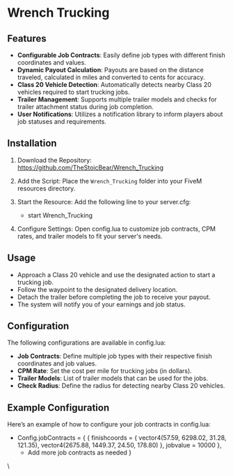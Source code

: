 # Wrench Trucking

## Features

- **Configurable Job Contracts**: Easily define job types with different finish coordinates and values.
- **Dynamic Payout Calculation**: Payouts are based on the distance traveled, calculated in miles and converted to cents for accuracy.
- **Class 20 Vehicle Detection**: Automatically detects nearby Class 20 vehicles required to start trucking jobs.
- **Trailer Management**: Supports multiple trailer models and checks for trailer attachment status during job completion.
- **User Notifications**: Utilizes a notification library to inform players about job statuses and requirements.

## Installation

1. Download the Repository:
   https://github.com/TheStoicBear/Wrench_Trucking

2. Add the Script:
   Place the `Wrench_Trucking` folder into your FiveM resources directory.

3. Start the Resource:
   Add the following line to your server.cfg:
   - start Wrench_Trucking

4. Configure Settings:
   Open config.lua to customize job contracts, CPM rates, and trailer models to fit your server's needs.

## Usage

- Approach a Class 20 vehicle and use the designated action to start a trucking job.
- Follow the waypoint to the designated delivery location.
- Detach the trailer before completing the job to receive your payout.
- The system will notify you of your earnings and job status.

## Configuration

The following configurations are available in config.lua:

- **Job Contracts**: Define multiple job types with their respective finish coordinates and job values.
- **CPM Rate**: Set the cost per mile for trucking jobs (in dollars).
- **Trailer Models**: List of trailer models that can be used for the jobs.
- **Check Radius**: Define the radius for detecting nearby Class 20 vehicles.

## Example Configuration

Here’s an example of how to configure your job contracts in config.lua:

- Config.jobContracts = {
    {
        finishcoords = {
            vector4(57.59, 6298.02, 31.28, 121.35),
            vector4(2675.88, 1449.37, 24.50, 178.80)
        },
        jobvalue = 10000
    },
    - Add more job contracts as needed
}

\
